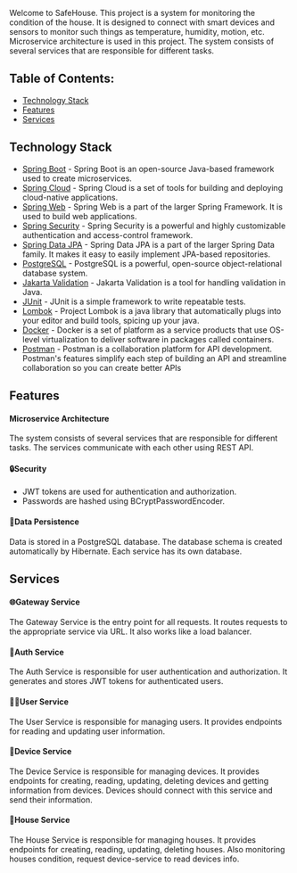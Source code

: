 Welcome to SafeHouse. This project is a system for monitoring the condition of the house. It is designed to connect with smart devices and sensors to monitor such things as temperature, humidity, motion, etc.  
Microservice architecture is used in this project. The system consists of several services that are responsible for different tasks.

## Table of Contents:
- [Technology Stack](#technology-stack)
- [Features](#features)
- [Services](#services)

## Technology Stack
- [Spring Boot](https://spring.io/projects/spring-boot) - Spring Boot is an open-source Java-based framework used to create microservices.
- [Spring Cloud](https://spring.io/projects/spring-cloud) - Spring Cloud is a set of tools for building and deploying cloud-native applications.
- [Spring Web](https://spring.io/guides/gs/serving-web-content/) - Spring Web is a part of the larger Spring Framework. It is used to build web applications.
- [Spring Security](https://spring.io/projects/spring-security) - Spring Security is a powerful and highly customizable authentication and access-control framework.
- [Spring Data JPA](https://spring.io/projects/spring-data-jpa) - Spring Data JPA is a part of the larger Spring Data family. It makes it easy to easily implement JPA-based repositories.
- [PostgreSQL](https://www.postgresql.org/) - PostgreSQL is a powerful, open-source object-relational database system.
- [Jakarta Validation](https://jakarta.ee/specifications/bean-validation/3.1/) - Jakarta Validation is a tool for handling validation in Java.
- [JUnit](https://junit.org/junit5/) - JUnit is a simple framework to write repeatable tests.
- [Lombok](https://projectlombok.org/) - Project Lombok is a java library that automatically plugs into your editor and build tools, spicing up your java.
- [Docker](https://www.docker.com/) - Docker is a set of platform as a service products that use OS-level virtualization to deliver software in packages called containers.
- [Postman](https://www.postman.com/) - Postman is a collaboration platform for API development. Postman's features simplify each step of building an API and streamline collaboration so you can create better APIs

## Features

#### Microservice Architecture
The system consists of several services that are responsible for different tasks.
The services communicate with each other using REST API.

#### 🔒Security
- JWT tokens are used for authentication and authorization.
- Passwords are hashed using BCryptPasswordEncoder.

#### 📂Data Persistence
Data is stored in a PostgreSQL database. The database schema is created automatically by Hibernate. Each service has its own database.

## Services

#### 🌐Gateway Service
The Gateway Service is the entry point for all requests. It routes requests to the appropriate service via URL. It also works like a load balancer.

#### 🔑Auth Service
The Auth Service is responsible for user authentication and authorization. It generates and stores JWT tokens for authenticated users.  

#### 🙋‍♂️User Service
The User Service is responsible for managing users. It provides endpoints for reading and updating user information.

#### 📱Device Service
The Device Service is responsible for managing devices. It provides endpoints for creating, reading, updating, deleting devices and getting information from devices. Devices should connect with this service and send their information.

#### 🏡House Service
The House Service is responsible for managing houses. It provides endpoints for creating, reading, updating, deleting houses. Also monitoring houses condition, request device-service to read devices info. 